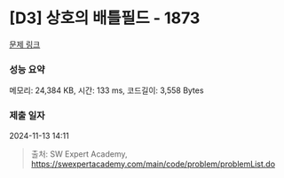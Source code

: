 # [D3] 상호의 배틀필드 - 1873 

[문제 링크](https://swexpertacademy.com/main/code/problem/problemDetail.do?contestProbId=AV5LyE7KD2ADFAXc) 

### 성능 요약

메모리: 24,384 KB, 시간: 133 ms, 코드길이: 3,558 Bytes

### 제출 일자

2024-11-13 14:11



> 출처: SW Expert Academy, https://swexpertacademy.com/main/code/problem/problemList.do